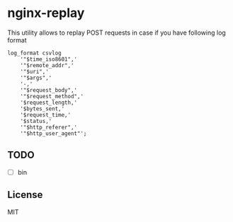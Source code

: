 # nginx-replay

This utility allows to replay POST requests in case if you have following log format

```
log_format csvlog
	'"$time_iso8601",'
	'"$remote_addr",'
	'"$uri",'
	'"$args",'
	'-,'
	'"$request_body",'
	'"$request_method",'
	'$request_length,'
	'$bytes_sent,'
	'$request_time,'
	'$status,'
	'"$http_referer",'
	'"$http_user_agent"';
```

## TODO

- [ ] bin

## License

MIT
